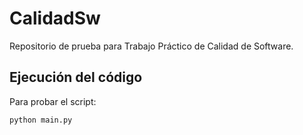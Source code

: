 # CalidadSw
Repositorio de prueba para Trabajo Práctico de Calidad de Software. 

## Ejecución del código

Para probar el script:

```bash
python main.py
